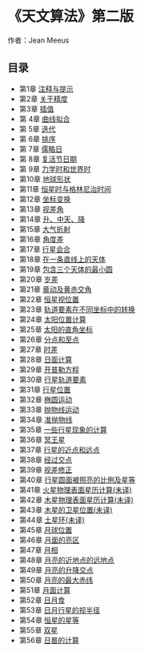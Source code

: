 # 《天文算法》第二版 
作者：Jean Meeus

## 目录
- 第1章 [注释与提示](https://github.com/wizwolf/aa/content/part01)
- 第2章 <a href=02.htm>关于精度</a><br>
- 第3章 <a href=03.htm>插值</a><br>
- 第 4章 <a href=04.htm>曲线拟合</a><br>
- 第 5章 <a href=05.htm>迭代</a><br>
- 第 6章 <a href=06.htm>排序</a><br>
- 第 7章 <a href=07.htm>儒略日</a><br>
- 第 8章 <a href=08.htm>复活节日期</a><br>
- 第 9章 <a href=09.htm>力学时和世界时</a><br>
- 第10章 <a href=10.htm>地球形状</a><br>
- 第11章 <a href=11.htm>恒星时与格林尼治时间</a><br>
- 第12章 <a href=12.htm>坐标变换</a><br>
- 第13章 <a href=13.htm>视差角</a><br>
- 第14章 <a href=14.htm>升、中天、降</a><br>
- 第15章 <a href=15.htm>大气折射</a><br>
- 第16章 <a href=16.htm>角度差</a><br>
- 第17章 <a href=17.htm>行星会合</a><br>
- 第18章 <a href=18.htm>在一条直线上的天体</a><br>
- 第19章 <a href=19.htm>包含三个天体的最小圆</a><br>
- 第20章 <a href=20.htm>岁差</a><br>
- 第21章 <a href=21.htm>章动及黄赤交角</a><br>
- 第22章 <a href=22.htm>恒星视位置</a><br>
- 第23章 <a href=23.htm>轨道要素在不同坐标中的转换</a><br>
- 第24章 <a href=24.htm>太阳位置计算</a><br>
- 第25章 <a href=25.htm>太阳的直角坐标</a><br>
- 第26章 <a href=26.htm>分点和至点</a><br>
- 第27章 <a href=27.htm>时差</a><br>
- 第28章 <a href=28.htm>日面计算</a><br>
- 第29章 <a href=29.htm>开普勒方程</a><br>
- 第30章 <a href=30.htm>行星轨道要素</a><br>
- 第31章 <a href=31.htm>行星位置</a><br>
- 第32章 <a href=32.htm>椭圆运动</a><br>
- 第33章 <a href=33.htm>抛物线运动</a><br>
- 第34章 <a href=34.htm>准抛物线</a><br>
- 第35章 <a href=35.htm>一些行星现象的计算</a><br>
- 第36章 <a href=36.htm>冥王星</a><br>
- 第37章 <a href=37.htm>行星的近点和远点</a><br>
- 第38章 <a href=38.htm>经过交点</a><br>
- 第39章 <a href=39.htm>视差修正</a><br>
- 第40章 <a href=40.htm>行星圆面被照亮的比例及星等</a><br>
- 第41章 <a href=41.htm>火星物理表面星历计算(未译)</a><br>
- 第42章 <a href=42.htm>木星物理表面星历计算(未译)</a><br>
- 第43章 <a href=43.htm>木星的卫星位置(未译)</a><br>
- 第44章 <a href=44.htm>土星环(未译)</a><br>
- 第45章 <a href=45.htm>月球位置</a><br>
- 第46章 <a href=46.htm>月面的亮区</a><br>
- 第47章 <a href=47.htm>月相</a><br>
- 第48章 <a href=48.htm>月亮的近地点的远地点</a><br>
- 第49章 <a href=49.htm>月亮的升降交点</a><br>
- 第50章 <a href=50.htm>月亮的最大赤纬</a><br>
- 第51章 <a href=51.htm>月面计算</a><br>
- 第52章 <a href=52.htm>日月食</a><br>
- 第53章 <a href=53.htm>日月行星的视半径</a><br>
- 第54章 <a href=54.htm>恒星的星等</a><br>
- 第55章 <a href=55.htm>双星</a><br>
- 第56章 <a href=56.doc>日晷的计算</a><br>
